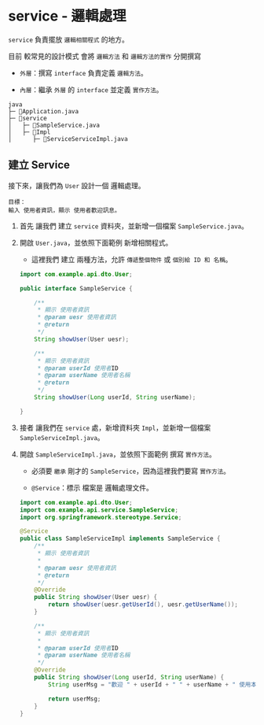 # service - 邏輯處理

`service` 負責擺放 `邏輯相關程式` 的地方。

目前 較常見的設計模式 會將 `邏輯方法` 和 `邏輯方法的實作` 分開撰寫

- `外層`：撰寫 `interface` 負責定義 `邏輯方法`。

- `內層`：繼承 `外層` 的 `interface` 並定義 `實作方法`。

```textile
java
├─ 📄Application.java
├─ 📁service
│   ├─ 📄SampleService.java
│   ├─ 📁Impl
│      ├─ 📄ServiceServiceImpl.java
```

## 建立 Service

接下來，讓我們為 `User` 設計一個 邏輯處理。

```textile
目標：
輸入 使用者資訊，顯示 使用者歡迎訊息。
```

1. 首先 讓我們 建立 `service` 資料夾，並新增一個檔案 `SampleService.java`。

2. 開啟 `User.java`，並依照下面範例 新增相關程式。
   
   - 這裡我們 建立 兩種方法，允許 `傳遞整個物件` 或 `個別給 ID 和 名稱`。
   
   ```java
   import com.example.api.dto.User;
   
   public interface SampleService {
   
       /**
        * 顯示 使用者資訊
        * @param uesr 使用者資訊
        * @return
        */
       String showUser(User uesr);
   
       /**
        * 顯示 使用者資訊
        * @param userId 使用者ID
        * @param userName 使用者名稱
        * @return
        */
       String showUser(Long userId, String userName);
   
   }
   ```

3. 接者 讓我們在 `service` 處，新增資料夾 `Impl`，並新增一個檔案 `SampleServiceImpl.java`。

4. 開啟 `SampleServiceImpl.java`，並依照下面範例 撰寫 `實作方法`。
   
   - 必須要 `繼承` 剛才的 `SampleService`，因為這裡我們要寫 `實作方法`。
   
   - `@Service`：標示 檔案是 邏輯處理文件。
   
   ```java
   import com.example.api.dto.User;
   import com.example.api.service.SampleService;
   import org.springframework.stereotype.Service;
   
   @Service
   public class SampleServiceImpl implements SampleService {
       /**
        * 顯示 使用者資訊
        *
        * @param uesr 使用者資訊
        * @return
        */
       @Override
       public String showUser(User uesr) {
           return showUser(uesr.getUserId(), uesr.getUserName());
       }
   
       /**
        * 顯示 使用者資訊
        *
        * @param userId 使用者ID
        * @param userName 使用者名稱
        */
       @Override
       public String showUser(Long userId, String userName) {
           String userMsg = "歡迎 " + userId + " " + userName + " 使用本系統！";
   
           return userMsg;
       }
   }
   ```
